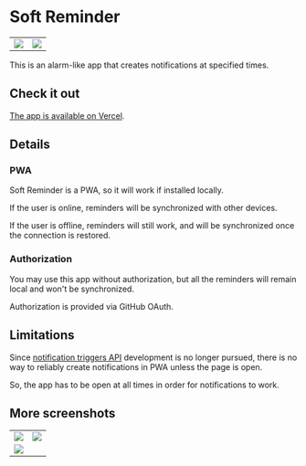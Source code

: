 # Soft Reminder

<table>
  <tr>
    <td>
      <img src="https://user-images.githubusercontent.com/39967396/191544464-82d3524f-704a-48bd-b086-0952ab660d78.png" />
    </td>
    <td>
      <img src="https://user-images.githubusercontent.com/39967396/191544375-6e575cde-ec2e-4c65-9f91-cbc99e4c28d4.png" />
    </td>
  </tr>
</table>

This is an alarm-like app that creates notifications at specified times.

## Check it out

[The app is available on Vercel](https://soft-reminder.vercel.app/).

## Details

### PWA

Soft Reminder is a PWA, so it will work if installed locally.

If the user is online, reminders will be synchronized with other devices.

If the user is offline, reminders will still work, and will be synchronized once the connection is restored.

### Authorization

You may use this app without authorization, but all the reminders will remain local and won't be synchronized.

Authorization is provided via GitHub OAuth.

## Limitations

Since [notification triggers API](https://bugs.chromium.org/p/chromium/issues/detail?id=891339) development is no longer pursued, there is no way to reliably create notifications in PWA unless the page is open.

So, the app has to be open at all times in order for notifications to work.

## More screenshots

<table>
  <tr>
    <td>
      <img src="https://user-images.githubusercontent.com/39967396/191546306-6d4d7ebb-b7c6-442c-a200-424be5ed011b.png" />
    </td>
    <td>
      <img src="https://user-images.githubusercontent.com/39967396/191544485-81b9e24c-6efa-4f6e-91eb-c5e3fa0836d7.png" />
    </td>
  </tr>
  <tr>
    <td colspan="2">
      <img src="https://user-images.githubusercontent.com/39967396/191684687-0ea0c3b3-39a0-44e3-a9fb-f441bb2226ee.png" />
    </td>
  </tr>
</table>
